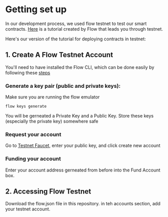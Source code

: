 # Getting set up
In our development process, we used flow testnet to test our smart contracts. 
[Here](https://docs.onflow.org/dapp-deployment/testnet-deployment) is a tutorial created by Flow that leads you through testnet. 

Here's our version of the tutorial for deploying contracts in testnet: 

## 1. Create A Flow Testnet Account

You'll need to have installed the Flow CLI, which can be done easily by following these [steps](https://docs.onflow.org/flow-cli/install)

### Generate a key pair (public and private keys):
Make sure you are running the flow emulator
  
    flow keys generate
You will be gerneated a Private Key and a Public Key. Store these keys (especially the private key) somewhere safe

### Request your account
Go to [Testnet Faucet](https://testnet-faucet-v2.onflow.org/), enter your public key, and click create new account

### Funding your account
 Enter your account address gerneated from before into the Fund Account box.
 
 ## 2. Accessing Flow Testnet
 
 Download the flow.json file in this repository. in teh accounts section, add your testnet account.
